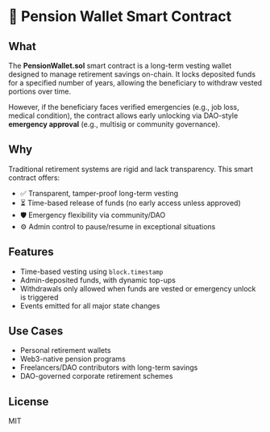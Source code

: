 # 💼 Pension Wallet Smart Contract 

## What

The **PensionWallet.sol** smart contract is a long-term vesting wallet designed to manage retirement savings on-chain. It locks deposited funds for a specified number of years, allowing the beneficiary to withdraw vested portions over time.
 
However, if the beneficiary faces verified emergencies (e.g., job loss, medical condition), the contract allows early unlocking via DAO-style **emergency approval** (e.g., multisig or community governance).

## Why 

Traditional retirement systems are rigid and lack transparency. This smart contract offers:

- ✅ Transparent, tamper-proof long-term vesting
- ⏳ Time-based release of funds (no early access unless approved)
- 🛡️ Emergency flexibility via community/DAO
- ⚙️ Admin control to pause/resume in exceptional situations

## Features

- Time-based vesting using `block.timestamp`
- Admin-deposited funds, with dynamic top-ups 
- Withdrawals only allowed when funds are vested or emergency unlock is triggered
- Events emitted for all major state changes

## Use Cases

- Personal retirement wallets
- Web3-native pension programs
- Freelancers/DAO contributors with long-term savings
- DAO-governed corporate retirement schemes

## License

MIT
